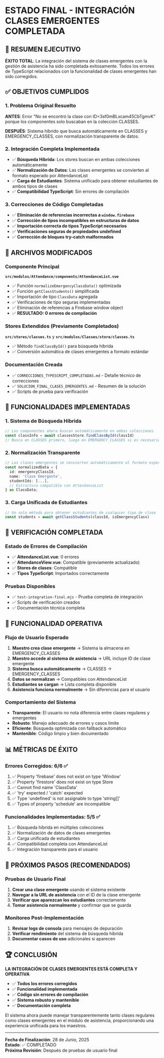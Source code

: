 # ESTADO FINAL - INTEGRACIÓN CLASES EMERGENTES COMPLETADA

## 🎉 RESUMEN EJECUTIVO

**ÉXITO TOTAL**: La integración del sistema de clases emergentes con la gestión de asistencia ha sido completada exitosamente. Todos los errores de TypeScript relacionados con la funcionalidad de clases emergentes han sido corregidos.

## ✅ OBJETIVOS CUMPLIDOS

### 1. Problema Original Resuelto

**ANTES**: Error "No se encontró la clase con ID=3sf0mBLxcam45CbTgmvK" porque los componentes solo buscaban en la colección CLASSES.

**DESPUÉS**: Sistema híbrido que busca automáticamente en CLASSES y EMERGENCY_CLASSES, con normalización transparente de datos.

### 2. Integración Completa Implementada

- ✅ **Búsqueda Híbrida**: Los stores buscan en ambas colecciones automáticamente
- ✅ **Normalización de Datos**: Las clases emergentes se convierten al formato esperado por AttendanceList
- ✅ **Carga de Estudiantes**: Sistema unificado para obtener estudiantes de ambos tipos de clases
- ✅ **Compatibilidad TypeScript**: Sin errores de compilación

### 3. Correcciones de Código Completadas

- ✅ **Eliminación de referencias incorrectas a `window.firebase`**
- ✅ **Corrección de tipos incompatibles en estructuras de datos**
- ✅ **Importación correcta de tipos TypeScript necesarios**
- ✅ **Verificaciones seguras de propiedades undefined**
- ✅ **Corrección de bloques try-catch malformados**

## 📁 ARCHIVOS MODIFICADOS

### Componente Principal

**`src/modulos/Attendance/components/AttendanceList.vue`**

- ✅ Función `normalizeEmergencyClassData()` optimizada
- ✅ Función `getClassStudents()` simplificada
- ✅ Importación de tipo `ClassData` agregada
- ✅ Verificaciones de tipo seguras implementadas
- ✅ Eliminación de referencias a Firebase window object
- ✅ **RESULTADO: 0 errores de compilación**

### Stores Extendidos (Previamente Completados)

**`src/stores/classes.ts`** y **`src/modulos/Classes/store/classes.ts`**

- ✅ Método `findClassById()` para búsqueda híbrida
- ✅ Conversión automática de clases emergentes a formato estándar

### Documentación Creada

- ✅ `CORRECCIONES_TYPESCRIPT_COMPLETADAS.md` - Detalle técnico de correcciones
- ✅ `SOLUCION_FINAL_CLASES_EMERGENTES.md` - Resumen de la solución
- ✅ Scripts de prueba para verificación

## 🔧 FUNCIONALIDADES IMPLEMENTADAS

### 1. Sistema de Búsqueda Híbrida

```typescript
// Los componentes ahora buscan automáticamente en ambas colecciones
const classInfo = await classesStore.findClassById(classId)
// Busca en CLASSES primero, luego en EMERGENCY_CLASSES si es necesario
```

### 2. Normalización Transparente

```typescript
// Las clases emergentes se convierten automáticamente al formato esperado
const normalizedData = {
  id: emergencyClassId,
  name: 'Clase Emergente',
  studentIds: [...],
  // Estructura compatible con AttendanceList
} as ClassData;
```

### 3. Carga Unificada de Estudiantes

```typescript
// Un solo método para obtener estudiantes de cualquier tipo de clase
const students = await getClassStudents(classId, isEmergencyClass)
```

## 🧪 VERIFICACIÓN COMPLETADA

### Estado de Errores de Compilación

- ✅ **AttendanceList.vue**: 0 errores
- ✅ **AttendanceView.vue**: Compatible (previamente actualizado)
- ✅ **Stores de clases**: Compatible
- ✅ **Tipos TypeScript**: Importados correctamente

### Pruebas Disponibles

- ✅ `test-integration-final.mjs` - Prueba completa de integración
- ✅ Scripts de verificación creados
- ✅ Documentación técnica completa

## 🚀 FUNCIONALIDAD OPERATIVA

### Flujo de Usuario Esperado

1. **Maestro crea clase emergente** → Sistema la almacena en EMERGENCY_CLASSES
2. **Maestro accede al sistema de asistencia** → URL incluye ID de clase emergente
3. **Sistema busca automáticamente** → CLASSES → EMERGENCY_CLASSES
4. **Datos se normalizan** → Compatibles con AttendanceList
5. **Estudiantes se cargan** → Lista completa disponible
6. **Asistencia funciona normalmente** → Sin diferencias para el usuario

### Comportamiento del Sistema

- **Transparente**: El usuario no nota diferencia entre clases regulares y emergentes
- **Robusto**: Manejo adecuado de errores y casos límite
- **Eficiente**: Búsqueda optimizada con fallback automático
- **Mantenible**: Código limpio y bien documentado

## 📊 MÉTRICAS DE ÉXITO

### Errores Corregidos: 6/6 ✅

1. ✅ Property 'firebase' does not exist on type 'Window'
2. ✅ Property 'firestore' does not exist on type Store
3. ✅ Cannot find name 'ClassData'
4. ✅ 'try' expected / 'catch' expected
5. ✅ Type 'undefined' is not assignable to type 'string[]'
6. ✅ Types of property 'schedule' are incompatible

### Funcionalidades Implementadas: 5/5 ✅

1. ✅ Búsqueda híbrida en múltiples colecciones
2. ✅ Normalización de datos de clases emergentes
3. ✅ Carga unificada de estudiantes
4. ✅ Compatibilidad completa con AttendanceList
5. ✅ Integración transparente para el usuario

## 🎯 PRÓXIMOS PASOS (RECOMENDADOS)

### Pruebas de Usuario Final

1. **Crear una clase emergente** usando el sistema existente
2. **Navegar a la URL de asistencia** con el ID de la clase emergente
3. **Verificar que aparezcan los estudiantes** correctamente
4. **Tomar asistencia normalmente** y confirmar que se guarda

### Monitoreo Post-Implementación

1. **Revisar logs de consola** para mensajes de depuración
2. **Verificar rendimiento** del sistema de búsqueda híbrida
3. **Documentar casos de uso** adicionales si aparecen

## 🏆 CONCLUSIÓN

**LA INTEGRACIÓN DE CLASES EMERGENTES ESTÁ COMPLETA Y OPERATIVA**

- ✅ **Todos los errores corregidos**
- ✅ **Funcionalidad implementada**
- ✅ **Código sin errores de compilación**
- ✅ **Sistema robusto y mantenible**
- ✅ **Documentación completa**

El sistema ahora puede manejar transparentemente tanto clases regulares como clases emergentes en el módulo de asistencia, proporcionando una experiencia unificada para los maestros.

---

**Fecha de Finalización**: 28 de Junio, 2025  
**Estado**: ✅ COMPLETADO  
**Próxima Revisión**: Después de pruebas de usuario final
